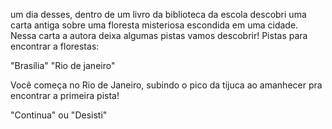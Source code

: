 um dia desses, dentro de um livro da biblioteca da escola descobri uma carta antiga sobre uma floresta misteriosa escondida em uma cidade. Nessa carta a autora deixa algumas pistas vamos descobrir!  Pistas para encontrar a florestas:

"Brasília" "Rio de janeiro"

 Você começa no Rio de Janeiro, subindo o pico da tijuca ao amanhecer pra encontrar a primeira pista!
 
 "Continua" ou "Desisti"
